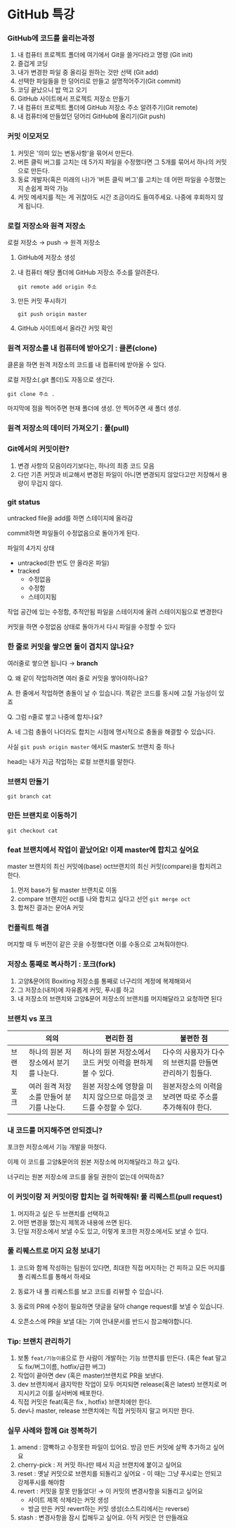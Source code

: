 # GitHub 특강



### GitHub에 코드를 올리는과정

1. 내 컴퓨터 프로젝트 폴더에 여기에서 Git을 쓸거다라고 명령  (Git init)
2. 즐겁게 코딩
3. 내가 변경한 파일 중 올리길 원하는 것만 선택 (Git add)
4. 선택한 파일들을 한 덩어리로 만들고 설명적어주기(Git commit)
5. 코딩 끝났으니 밥 먹고 오기
6. GitHub 사이트에서 프로젝트 저장소 만들기
7. 내 컴퓨터 프로젝트 폴더에 GitHub 저장소 주소 알려주기(Git remote)
8. 내 컴퓨터에 만들었던 덩어리 GitHub에 올리기(Git push)



### 커밋 이모저모

1. 커밋은 '의미 있는 변동사항'을 묶어서 만든다.
2. 버튼 클릭 버그를 고치는 데 5가지 파일을 수정했다면 그 5개를 묶어서 하나의 커밋으로 만든다.
3. 동료 개발자(혹은 미래의 나)가 '버튼 클릭 버그'를 고치는 데 어떤 파일을 수정했는지 손쉽게 파악 가능
4. 커밋 메세지를 적는 게 귀찮아도 시간 조금이라도 들여주세요. 나중에 후회하지 않게 됩니다.



### 로컬 저장소와 원격 저장소

로컬 저장소 → push → 원격 저장소

1. GitHub에 저장소 생성

2. 내 컴퓨터 해당 폴더에 GitHub 저장소 주소를 알려준다.

   `git remote add origin 주소`

3. 만든 커밋 푸시하기

   `git push origin master`

4. GitHub 사이트에서 올라간 커밋 확인

### 원격 저장소를 내 컴퓨터에 받아오기 : 클론(clone)

클론을 하면 원격 저장소의 코드를 내 컴퓨터에 받아올 수 있다. 

로컬 저장소(.git 폴더)도 자동으로 생긴다.

`git clone 주소 .`

마지막에 점을 찍어주면 현재 폴더에 생성. 안 찍어주면 새 폴더 생성. 

### 원격 저장소의 데이터 가져오기 : 풀(pull)



### Git에서의 커밋이란?

1. 변경 사항의 모음이라기보다는, 하나의 최종 코드 모음
2. 다만 기존 커밋과 비교해서 변경된 파일이 아니면 변경되지 않았다고만 저장해서 용량이 무겁지 않다.



### git status

untracked file을 add를 하면 스테이지에 올라감

commit하면 파일들이 수정없음으로 돌아가게 된다.



파일의 4가지 상태

- untracked(한 번도 안 올라온 파일)
- tracked
  - 수정없음
  - 수정함
  - 스테이지됨

작업 공간에 있는 수정함, 추적안됨 파일을 스테이지에 올려 스테이지됨으로 변경한다

커밋을 하면 수정없음 상태로 돌아가서 다시 파일을 수정할 수 있다

### 한 줄로 커밋을 쌓으면 둘이 겹치지 않나요?

여러줄로 쌓으면 됩니다 → **branch**

Q. 왜 같이 작업하려면 여러 줄로 커밋을 쌓아야하나요?

A. 한 줄에서 작업하면 충돌이 날 수 있습니다. 똑같은 코드를 동시에 고칠 가능성이 있죠

Q. 그럼 n줄로 쌓고 나중에 합치나요?

A. 네 그럼 충돌이 나더라도 합치는 시점에 명시적으로 충돌을 해결할 수 있습니다.



사실 `git push origin master` 에서도 master도 브랜치 중 하나

head는 내가 지금 작업하는 로컬 브랜치를 말한다.



### 브랜치 만들기

`git branch cat`

### 만든 브랜치로 이동하기

`git checkout cat`

### feat 브랜치에서 작업이 끝났어요! 이제 master에 합치고 싶어요

master 브랜치의 최신 커밋에(base) oct브랜치의 최신 커밋(compare)을 합치려고 한다. 

1. 먼저 base가 될 master 브랜치로 이동
2. compare 브랜치인 oct를 나와 합치고 싶다고 선언 `git merge oct`
3. 합쳐진 결과는 문어A 커밋

### 컨플릭트 해결

머지할 때 두 버전이 같은 곳을 수정했다면 이를 수동으로 고쳐줘야한다.

### 저장소 통째로 복사하기 : 포크(fork)

1. 고양&문어의 Boxiting 저장소를 통째로 너구리의 계정에 복제해와서
2. 그 저장소(내꺼)에 자유롭게 커밋, 푸시를 하고
3. 내 저장소의 브랜치와 고양&문어 저장소의 브랜치를 머지해달라고 요청하면 된다



### 브랜치 vs 포크

|        | 의의                                     | 편리한 점                                                    | 불편한 점                                               |
| ------ | ---------------------------------------- | ------------------------------------------------------------ | ------------------------------------------------------- |
| 브랜치 | 하나의 원본 저장소에서 분기를 나눈다.    | 하나의 원본 저장소에서 코드 커밋 이력을 편하게 볼 수 있다.   | 다수의 사용자가 다수의 브랜치를 만들면 관리하기 힘들다. |
| 포크   | 여러 원격 저장소를 만들어 분기를 나눈다. | 원본 저장소에 영향을 미치지 않으므로 마음껏 코드를 수정할 수 있다. | 원본저장소의 이력을 보려면 따로 주소를 추가해줘야 한다. |

### 내 코드를 머지해주면 안되겠니?

포크한 저장소에서 기능 개발을 마쳤다.

이제 이 코드를 고양&문어의 원본 저장소에 머지해달라고 하고 싶다. 

너구리는 원본 저장소에 코드를 올릴 권한이 없는데 어떡하죠?



### 이 커밋이랑 저 커밋이랑 합치는 걸 허락해줘! 풀 리퀘스트(pull request)

1. 머지하고 싶은 두 브랜치를 선택하고
2. 어떤 변경을 했는지 제목과 내용에 쓰면 된다.
3. 단일 저장소에서 보낼 수도 있고, 이렇게 포크한 저장소에서도 보낼 수 있다.



### 풀 리퀘스트로 머지 요청 보내기

1. 코드와 함께 작성하는 팀원이 있다면, 최대한 직접 머지하는 건 피하고 모든 머지를 풀 리퀘스트를 통해서 하세요

2. 동료가 내 풀 리퀘스트를 보고 코드를 리뷰할 수 있습니다.
3. 동료의 PR에 수정이 필요하면 댓글을 달아 change request를 보낼 수 있습니다.
4. 오픈소스에 PR을 보낼 대는 기여 안내문서를 반드시 참고해야합니다.



### Tip: 브랜치 관리하기

1. 보통 `feat/기능이름`으로 한 사람이 개발하는 기능 브랜치를 만든다. (혹은 feat 말고도 fix/버그이름, hotfix/급한 버그)
2. 작업이 끝아면 dev (혹은 master)브랜치로 PR을 보낸다.
3. dev 브랜치에서 큼지막한 작업이 모두 머지되면 release(혹은 latest) 브랜치로 머지시키고 이를 실서버에 배포한다.
4. 직접 커밋은 feat(혹은 fix , hotfix) 브랜치에만 한다.
5. dev나 master, release 브랜치에는 직접 커밋하지 말고 머지만 한다.



### 실무 사례와 함께 Git 정복하기

1. amend : 깜빡하고 수정못한 파일이 있어요. 방금 만든 커밋에 살짝 추가하고 싶어요
2. cherry-pick : 저 커밋 하나만 떼서 지금 브랜치에 붙이고 싶어요
3. reset : 옛날 커밋으로 브랜치를 되돌리고 싶어요 - 이 때는 그냥 푸시로는 안되고 강제푸시를 해야함
4. revert : 커밋을 잘못 만들었다! → 이 커밋의 변경사항을 되돌리고 싶어요
   - 사이트 제목 삭제라는 커밋 생성
   - 방금 만든 커밋 revert하는 커밋 생성(소스트리에서는 reverse)
5. stash : 변경사항을 잠시 킵해두고 싶어요. 아직 커밋은 안 만들래요